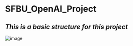 # SFBU_OpenAI_Project

## *This is a basic structure for this project*
![image](https://github.com/SharonCao0920/SFBU_OpenAI_Project/assets/54694766/c5e0cb71-a353-459a-b1cb-ec1387f28270)
